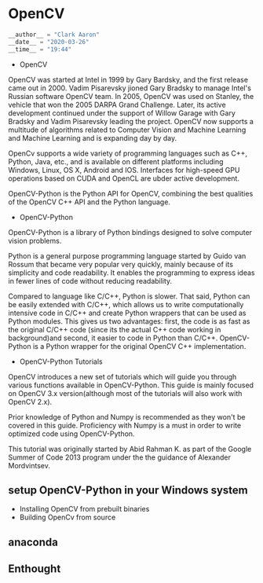 # OpenCV

```python
__author__ = "Clark Aaron"
__date__ = "2020-03-26"
__time__ = "19:44"
```

* OpenCV

OpenCV was started at Intel in 1999 by Gary Bardsky, and the first release came out in 2000. Vadim Pisarevsky jioned Gary Bradsky to manage Intel's Russian software OpenCV team. In 2005, OpenCV was used on Stanley, the vehicle that won the 2005 DARPA Grand Challenge. Later, its active development continued under the support of Willow Garage with Gary Bradsky and Vadim Pisarevsky leading the project. OpenCV now supports a multitude of algorithms related to Computer Vision and Machine Learning and Machine Learning and is expanding day by day.

OpenCv supports a wide variety of programming languages such as C++, Python, Java, etc., and is available on different platforms including Windows, Linux, OS X, Android and IOS. Interfaces for high-speed GPU operations based on CUDA and OpenCL are ubder active development.

OpenCV-Python is the Python API for OpenCV, combining the best qualities of the OpenCV C++ API and the Python language.

* OpenCV-Python

OpenCV-Python is a library of Python bindings designed to solve computer vision problems.

Python is a general purpose programming language started by Guido van Rossum that became very popular very quickly, mainly because of its simplicity and code readability. It enables the programming to express ideas in fewer lines of code without reducing readability.

Compared to language like C/C++, Python is slower. That said, Python can be easily extended with C/C++, which allows us to write computationally intensive code in C/C++ and create Python wrappers that can be used as Python modules. This gives us two advantages: first, the code is as fast as the original C/C++ code (since its the actual C++ code working in background)and second, it easier to code in Python than C/C++. OpenCV-Python is a Python wrapper for the original OpenCV C++ implementation.

* OpenCV-Python Tutorials

OpenCV introduces a new set of tutorials which will guide you through various functions available in OpenCV-Python. This guide is mainly focused on OpenCV 3.x version(although most of the tutorials will also work with OpenCV 2.x).

Prior knowledge of Python and Numpy is recommended as they won't be covered in this guide. Proficiency with Numpy is a must in order to write optimized code using OpenCV-Python.

This tutorial was originally started by Abid Rahman K. as part of the Google Summer of Code 2013 program under the the guidance of Alexander Mordvintsev.

## setup OpenCV-Python in your Windows system

* Installing OpenCV from prebuilt binaries
* Building OpenCv from source

## anaconda

## Enthought